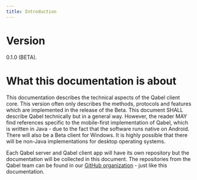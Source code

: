 ```yaml
---
title: Introduction
---
```

# Version
0.1.0 (BETA).

# What this documentation is about
This documentation describes the technical aspects of the Qabel client core.
This version often only describes the methods, protocols and features which are implemented in the release of the Beta.
This document SHALL describe Qabel technically but in a general way. However, the reader MAY find references specific to the mobile-first implementation of Qabel, which is written in Java - due to the fact that the software runs native on Android. There will also be a Beta client for Windows. It is highly possible that there will be non-Java implementations for desktop operating systems.

Each Qabel server and Qabel client app will have its own repository but the documentation will be collected in this document. The repositories from the Qabel team can be found in our [GitHub organization](https://github.com/Qabel) - just like this documentation.